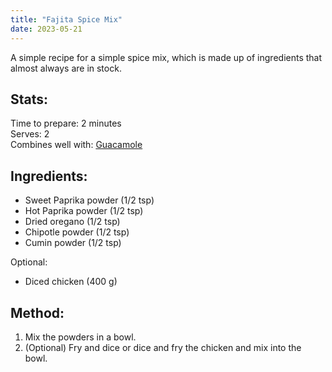 ```yaml
---
title: "Fajita Spice Mix"
date: 2023-05-21
---
```

A simple recipe for a simple spice mix, which is made up of ingredients that almost always are in stock.

## Stats:
Time to prepare: 2 minutes  
Serves: 2  
Combines well with: [Guacamole](https://phorys.github.io/Food/2022/06/29/Guacamole.html)

## Ingredients:
- Sweet Paprika powder (1/2 tsp)
- Hot Paprika powder (1/2 tsp)
- Dried oregano (1/2 tsp)
- Chipotle powder (1/2 tsp)
- Cumin powder (1/2 tsp)

Optional:
- Diced chicken (400 g)

## Method:
1. Mix the powders in a bowl.
2. (Optional) Fry and dice or dice and fry the chicken and mix into the bowl.